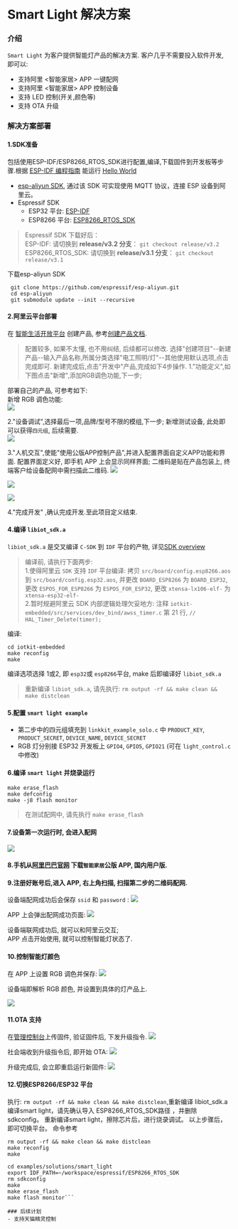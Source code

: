 # Smart Light 解决方案

### 介绍
`Smart Light` 为客户提供智能灯产品的解决方案. 客户几乎不需要投入软件开发, 即可以:  
- 支持阿里 <智能家居> APP 一键配网
- 支持阿里 <智能家居> APP 控制设备
- 支持 LED 控制(开关,颜色等)
- 支持 OTA 升级

### 解决方案部署
#### 1.SDK准备
包括使用ESP-IDF/ESP8266_RTOS_SDK进行配置,编译,下载固件到开发板等步骤.根据 [ESP-IDF 编程指南](https://docs.espressif.com/projects/esp-idf/zh_CN/latest/index.html) 能运行 [Hello World](https://github.com/espressif/esp-idf/tree/master/examples/get-started/hello_world)

- [esp-aliyun SDK](https://github.com/espressif/esp-aliyun), 通过该 SDK 可实现使用 MQTT 协议，连接 ESP 设备到阿里云。
- Espressif SDK
  - ESP32 平台: [ESP-IDF](https://github.com/espressif/esp-idf)
  - ESP8266 平台: [ESP8266_RTOS_SDK](https://github.com/espressif/ESP8266_RTOS_SDK)

> Espressif SDK 下载好后：  
> ESP-IDF: 请切换到 **release/v3.2 分支**： `git checkout release/v3.2`  
> ESP8266_RTOS_SDK: 请切换到 **release/v3.1 分支**： `git checkout release/v3.1`

下载esp-aliyun SDK
   ```
    git clone https://github.com/espressif/esp-aliyun.git
    cd esp-aliyun
    git submodule update --init --recursive
   ```

#### 2.阿里云平台部署  
在 [智能生活开放平台](https://living.aliyun.com/#/) 创建产品, 参考[创建产品文档](https://living.aliyun.com/doc#readygo.html).
> 配置较多, 如果不太懂, 也不用纠结, 后续都可以修改.
选择"创建项目"--新建产品--输入产品名称,所属分类选择"电工照明/灯"--其他使用默认选项,点击完成即可.
新建完成后,点击"开发中"产品,完成如下4步操作.
1."功能定义",如下图点击"新增",添加RGB调色功能,下一步;



部署自己的产品, 可参考如下:  
新增 RGB 调色功能:  
![](_static/p1.png)

2."设备调试",选择最后一项,品牌/型号不限的模组,下一步;
新增测试设备, 此处即可以获得`四元组`, 后续需要.  
![](_static/p2.png)

3."人机交互",使能"使用公版APP控制产品",并进入配置界面自定义APP功能和界面.
配置界面定义好, 即手机 APP 上会显示同样界面; 二维码是贴在产品包装上, 终端客户给设备配网中需扫描此二维码.
![](_static/p3.png)

![](_static/p4.png)

![](_static/p5.png)

4."完成开发" ,确认完成开发.至此项目定义结束.

#### 4.编译 `libiot_sdk.a`  
`libiot_sdk.a` 是交叉编译 `C-SDK` 到 `IDF` 平台的产物, 详见[SDK overview](https://code.aliyun.com/edward.yangx/public-docs/wikis/user-guide/linkkit/SDK_Overview#%E5%BC%80%E5%8F%91%E5%AF%B9%E6%8E%A5%E7%9A%84HAL%E5%B1%82%E5%AE%9E%E7%8E%B0)
> 编译前, 请执行下面两步:  
> 1.使得阿里云 `SDK` 支持 `IDF` 平台编译: 拷贝 `src/board/config.esp8266.aos` 到 `src/board/config.esp32.aos`, 并更改 `BOARD_ESP8266` 为 `BOARD_ESP32`, 更改 `ESPOS_FOR_ESP8266` 为 `ESPOS_FOR_ESP32`, 更改 `xtensa-lx106-elf-` 为 `xtensa-esp32-elf-`  
> 2.暂时规避阿里云 SDK 内部逻辑处理欠妥地方: 注释 `iotkit-embedded/src/services/dev_bind/awss_timer.c` 第 21 行,  `// HAL_Timer_Delete(timer);` 

编译:  
```
cd iotkit-embedded
make reconfig
make
```

编译选项选择 1或2, 即 `esp32`或 `esp8266`平台, make 后即编译好 `libiot_sdk.a`

> 重新编译 `libiot_sdk.a`, 请先执行: `rm output -rf && make clean && make distclean`

#### 5.配置 `smart light example`
- 第二步中的四元组填充到 `linkkit_example_solo.c` 中 `PRODUCT_KEY`, `PRODUCT_SECRET`, `DEVICE_NAME`, `DEVICE_SECRET`
- RGB 灯分别接 ESP32 开发板上 `GPIO4`, `GPIO5`, `GPIO21` (可在 `light_control.c` 中修改)

#### 6.编译 `smart light` 并烧录运行
```
make erase_flash
make defconfig
make -j8 flash monitor
```

> 在测试配网中, 请先执行 `make erase_flash`

#### 7.设备第一次运行时, 会进入配网

![](_static/p6.png)

#### 8.手机从[阿里巴巴官网](https://living.aliyun.com/doc#muti-app.html) 下载`智能家居`公版 APP, 国内用户版.

#### 9.注册好账号后,进入 APP, 右上角扫描, 扫描第二步的二维码配网.  
设备端配网成功后会保存 `ssid` 和 `password` :
![](_static/p7.png)

APP 上会弹出配网成功页面:
![](_static/p8.jpg)

设备端联网成功后, 就可以和阿里云交互;  
APP 点击开始使用, 就可以控制智能灯状态了.

#### 10.控制智能灯颜色

在 APP 上设置 RGB 调色并保存:
![](_static/p9.jpg)

设备端即解析 RGB 颜色, 并设置到具体的灯产品上.

![](_static/p10.png)

#### 11.OTA 支持  
在[管理控制台](https://iot.console.aliyun.com/ota/list)上传固件, 验证固件后, 下发升级指令.
![](_static/p11.png)

社会端收到升级指令后, 即开始 OTA:
![](_static/p12.png)

升级完成后, 会立即重启运行新固件:
![](_static/p13.png)


#### 12.切换ESP8266/ESP32 平台
执行: `rm output -rf && make clean && make distclean`,重新编译 libiot_sdk.a
编译smart light，请先确认导入 ESP8266_RTOS_SDK路径 ，并删除sdkconfig。
重新编译smart light，擦除芯片后，进行烧录调试。
以上步骤后，即可切换平台。
命令参考
```cd iotkit-embedded
rm output -rf && make clean && make distclean
make reconfig
make

cd examples/solutions/smart_light
export IDF_PATH=~/workspace/espressif/ESP8266_RTOS_SDK
rm sdkconfig
make
make erase_flash
make flash monitor```

### 后续计划
- 支持天猫精灵控制

